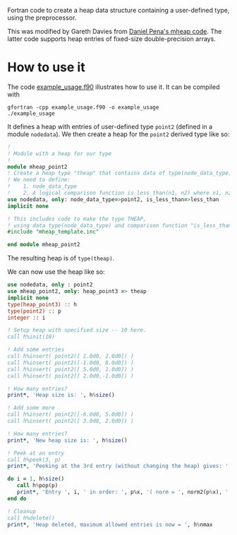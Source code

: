 Fortran code to create a heap data structure containing a user-defined type, using the preprocessor.

This was modified by Gareth Davies from [Daniel Pena's mheap
code](https://github.com/trifling/mheap). The latter code supports heap
entries of fixed-size double-precision arrays.

# How to use it

The code [example_usage.f90](example_usage.f90) illustrates how to use it. It can be compiled with
```
gfortran -cpp example_usage.f90 -o example_usage
./example_usage
```

It defines a heap with entries of user-defined type `point2` (defined in a module `nodedata`). We then create a heap for the `point2` derived type like so:
```fortran
!
! Module with a heap for our type
!
module mheap_point2
! Create a heap type "theap" that contains data of type(node_data_type)
! We need to define:
!    1. node_data_type
!    2. A logical comparison function is_less_than(n1, n2) where n1, n2 are type(node_data_type)
use nodedata, only: node_data_type=>point2, is_less_than=>less_than
implicit none

! This includes code to make the type THEAP, 
! using data type(node_data_type) and comparison function "is_less_than"
#include "mheap_template.inc"

end module mheap_point2
```
The resulting heap is of `type(theap)`.

We can now use the heap like so:
```fortran
use nodedata, only : point2
use mheap_point2, only: heap_point3 => theap
implicit none
type(heap_point3) :: h
type(point2) :: p
integer :: i

! Setup heap with specified size -- 10 here.
call h%init(10)

! Add some entries
call h%insert( point2([ 1.0d0, 2.0d0]) )
call h%insert( point2([-1.0d0, 8.0d0]) )
call h%insert( point2([ 5.0d0, 1.0d0]) )
call h%insert( point2([ 2.0d0,-1.0d0]) )

! How many entries?
print*, 'Heap size is: ', h%size()

! Add some more
call h%insert( point2([-6.0d0, 5.0d0]) )
call h%insert( point2([ 3.0d0, 2.0d0]) )

! How many entries?
print*, 'New heap size is: ', h%size()

! Peek at an entry
call h%peek(3, p)
print*, 'Peeking at the 3rd entry (without changing the heap) gives: ', p%x

do i = 1, h%size()
   call h%pop(p) 
   print*, 'Entry ', i, ' in order: ', p%x, '( norm = ', norm2(p%x), ' )'
end do

! Cleanup
call h%delete()
print*, 'Heap deleted, maximum allowed entries is now = ', h%nmax
```
